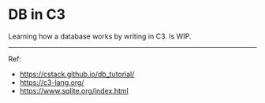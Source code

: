 # DB in C3
Learning how a database works by writing in C3. Is WIP.

---
Ref:
- https://cstack.github.io/db_tutorial/
- https://c3-lang.org/
- https://www.sqlite.org/index.html
